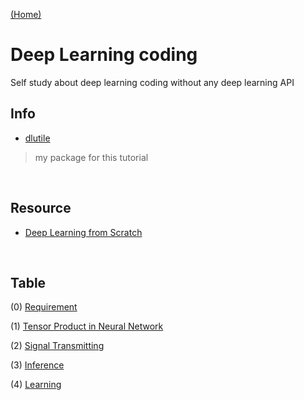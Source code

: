 [ (Home) ](https://github.com/DoranLyong/DL_coding_master)

# Deep Learning coding 
Self study about deep learning coding without any deep learning API

## Info
* [dlutile](https://github.com/DoranLyong/DL_coding_master/tree/master/Self_tutorial/dlutile)
> my package for this tutorial 

<br/>

## Resource 
* [Deep Learning from Scratch](https://github.com/WegraLee/deep-learning-from-scratch)


<br/>

## Table 
(0) [Requirement](https://github.com/DoranLyong/DL_coding_master/tree/master/Self_tutorial/Requirement)

(1) [Tensor Product in Neural Network](https://github.com/DoranLyong/DL_coding_master/tree/master/Self_tutorial/0_dot_array)

(2) [Signal Transmitting](https://github.com/DoranLyong/DL_coding_master/tree/master/Self_tutorial/1_NN)

(3) [Inference](https://github.com/DoranLyong/DL_coding_master/tree/master/Self_tutorial/2_inference)

(4) [Learning](https://github.com/DoranLyong/DL_coding_master/tree/master/Self_tutorial/3_learning)
